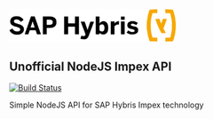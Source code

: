 <img src="assets/images/logo.svg" width="300">

## Unofficial NodeJS Impex API
[![Build Status](https://img.shields.io/travis/waghcwb/impex-api/master.svg?style=flat-square)](https://travis-ci.org/waghcwb/impex-api)

Simple NodeJS API for SAP Hybris Impex technology
